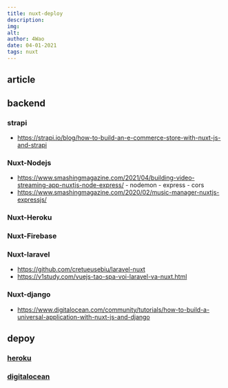 ```yaml
---
title: nuxt-deploy
description:  
img: 
alt: 
author: 4Wao 
date: 04-01-2021 
tags: nuxt
---  
```


<article> 

## article

<!-- backend -->

## backend

### strapi

- https://strapi.io/blog/how-to-build-an-e-commerce-store-with-nuxt-js-and-strapi

### Nuxt-Nodejs

- https://www.smashingmagazine.com/2021/04/building-video-streaming-app-nuxtjs-node-express/ 
      - nodemon
      - express
      - cors
- https://www.smashingmagazine.com/2020/02/music-manager-nuxtjs-expressjs/

### Nuxt-Heroku

### Nuxt-Firebase

### Nuxt-laravel
- https://github.com/cretueusebiu/laravel-nuxt
- https://v1study.com/vuejs-tao-spa-voi-laravel-va-nuxt.html

### Nuxt-django
- https://www.digitalocean.com/community/tutorials/how-to-build-a-universal-application-with-nuxt-js-and-django

<!-- depoy -->

## depoy 

### [heroku](https://devcenter.heroku.com/articles/nodejs-support)

### [digitalocean](https://www.digitalocean.com/products/app-platform/)

</article> 